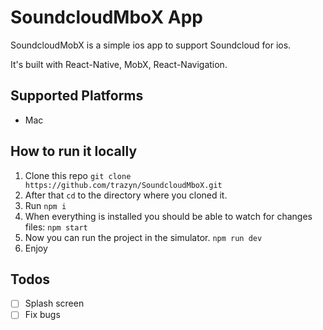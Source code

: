 # SoundcloudMboX App

SoundcloudMobX is a simple ios app to support Soundcloud for ios.

It's built with React-Native, MobX, React-Navigation.

## Supported Platforms

* Mac

## How to run it locally

1. Clone this repo `git clone https://github.com/trazyn/SoundcloudMboX.git`
2. After that `cd` to the directory where you cloned it.
3. Run `npm i`
4. When everything is installed you should be able to watch for changes files: `npm start`
5. Now you can run the project in the simulator. `npm run dev`
6. Enjoy

## Todos

- [ ] Splash screen
- [ ] Fix bugs
